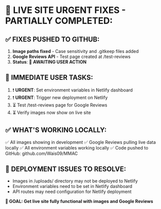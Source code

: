 # 🚨 **LIVE SITE URGENT FIXES - PARTIALLY COMPLETED:**

## ✅ **FIXES PUSHED TO GITHUB:**
1. **Image paths fixed** - Case sensitivity and .gitkeep files added
2. **Google Reviews API** - Test page created at /test-reviews
3. **Status**: 🔧 **AWAITING USER ACTION**

## 🎯 **IMMEDIATE USER TASKS:**
1. ❗ **URGENT**: Set environment variables in Netlify dashboard
2. ❗ **URGENT**: Trigger new deployment on Netlify
3. ⏳ Test /test-reviews page for Google Reviews
4. ⏳ Verify images now show on live site

## ✅ **WHAT'S WORKING LOCALLY:**
✅ All images showing in development
✅ Google Reviews pulling live data locally
✅ All environment variables working locally
✅ Code pushed to GitHub: github.com/Wais09/MMAC

## 🔧 **DEPLOYMENT ISSUES TO RESOLVE:**
- Images in /uploads/ directory may not be deployed to Netlify
- Environment variables need to be set in Netlify dashboard
- API routes may need configuration for Netlify deployment

**🎯 GOAL: Get live site fully functional with images and Google Reviews**
